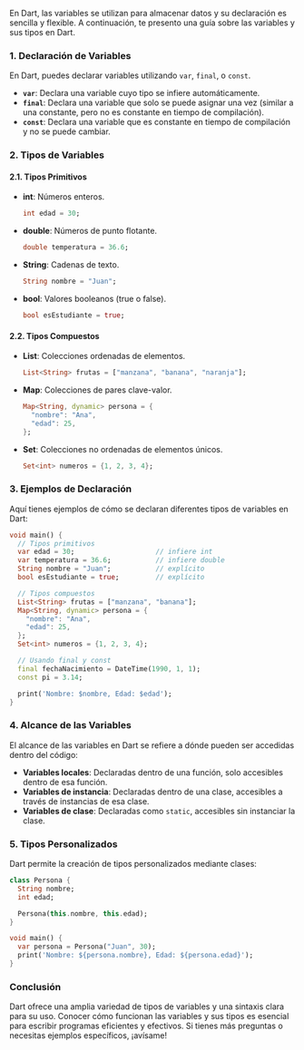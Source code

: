 En Dart, las variables se utilizan para almacenar datos y su declaración es sencilla y flexible. A continuación, te presento una guía sobre las variables y sus tipos en Dart.

### 1. Declaración de Variables

En Dart, puedes declarar variables utilizando `var`, `final`, o `const`.

- **`var`**: Declara una variable cuyo tipo se infiere automáticamente.
- **`final`**: Declara una variable que solo se puede asignar una vez (similar a una constante, pero no es constante en tiempo de compilación).
- **`const`**: Declara una variable que es constante en tiempo de compilación y no se puede cambiar.

### 2. Tipos de Variables

#### 2.1. Tipos Primitivos

- **int**: Números enteros.
  ```dart
  int edad = 30;
  ```

- **double**: Números de punto flotante.
  ```dart
  double temperatura = 36.6;
  ```

- **String**: Cadenas de texto.
  ```dart
  String nombre = "Juan";
  ```

- **bool**: Valores booleanos (true o false).
  ```dart
  bool esEstudiante = true;
  ```

#### 2.2. Tipos Compuestos

- **List**: Colecciones ordenadas de elementos.
  ```dart
  List<String> frutas = ["manzana", "banana", "naranja"];
  ```

- **Map**: Colecciones de pares clave-valor.
  ```dart
  Map<String, dynamic> persona = {
    "nombre": "Ana",
    "edad": 25,
  };
  ```

- **Set**: Colecciones no ordenadas de elementos únicos.
  ```dart
  Set<int> numeros = {1, 2, 3, 4};
  ```

### 3. Ejemplos de Declaración

Aquí tienes ejemplos de cómo se declaran diferentes tipos de variables en Dart:

```dart
void main() {
  // Tipos primitivos
  var edad = 30;                    // infiere int
  var temperatura = 36.6;           // infiere double
  String nombre = "Juan";           // explícito
  bool esEstudiante = true;         // explícito

  // Tipos compuestos
  List<String> frutas = ["manzana", "banana"];
  Map<String, dynamic> persona = {
    "nombre": "Ana",
    "edad": 25,
  };
  Set<int> numeros = {1, 2, 3, 4};

  // Usando final y const
  final fechaNacimiento = DateTime(1990, 1, 1);
  const pi = 3.14;

  print('Nombre: $nombre, Edad: $edad');
}
```

### 4. Alcance de las Variables

El alcance de las variables en Dart se refiere a dónde pueden ser accedidas dentro del código:

- **Variables locales**: Declaradas dentro de una función, solo accesibles dentro de esa función.
- **Variables de instancia**: Declaradas dentro de una clase, accesibles a través de instancias de esa clase.
- **Variables de clase**: Declaradas como `static`, accesibles sin instanciar la clase.

### 5. Tipos Personalizados

Dart permite la creación de tipos personalizados mediante clases:

```dart
class Persona {
  String nombre;
  int edad;

  Persona(this.nombre, this.edad);
}

void main() {
  var persona = Persona("Juan", 30);
  print('Nombre: ${persona.nombre}, Edad: ${persona.edad}');
}
```

### Conclusión

Dart ofrece una amplia variedad de tipos de variables y una sintaxis clara para su uso. Conocer cómo funcionan las variables y sus tipos es esencial para escribir programas eficientes y efectivos. Si tienes más preguntas o necesitas ejemplos específicos, ¡avísame!